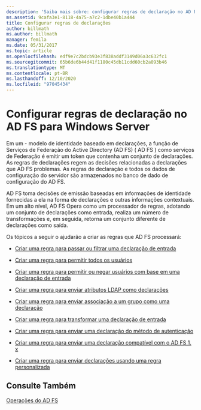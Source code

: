```yaml
---
description: 'Saiba mais sobre: configurar regras de declaração no AD FS para Windows Server'
ms.assetid: 9cafa3e1-8118-4a75-a7c2-1dbe40b1a444
title: Configurar regras de declarações
author: billmath
ms.author: billmath
manager: femila
ms.date: 05/31/2017
ms.topic: article
ms.openlocfilehash: edf9e7c2bdcb93e3f838addf3149d06a3c632fc1
ms.sourcegitcommit: 65b6de6b44d41f1180c45db11cdd60cb2a093b46
ms.translationtype: MT
ms.contentlocale: pt-BR
ms.lasthandoff: 12/10/2020
ms.locfileid: "97045434"
---
```

# <a name="configure-claim-rules-in-ad-fs-for-windows-server"></a>Configurar regras de declaração no AD FS para Windows Server

Em um \- modelo de identidade baseado em declarações, a função de Serviços de Federação do Active Directory (AD FS) \( AD FS \) como serviços de Federação é emitir um token que contenha um conjunto de declarações. As regras de declarações regem as decisões relacionadas a declarações que AD FS problemas. As regras de declaração e todos os dados de configuração do servidor são armazenados no banco de dado de configuração do AD FS.

AD FS toma decisões de emissão baseadas em informações de identidade fornecidas a ela na forma de declarações e outras informações contextuais. Em um alto nível, AD FS Opera como um processador de regras, adotando um conjunto de declarações como entrada, realiza um número de transformações e, em seguida, retorna um conjunto diferente de declarações como saída.

Os tópicos a seguir o ajudarão a criar as regras que AD FS processará:

-   [Criar uma regra para passar ou filtrar uma declaração de entrada](Create-a-Rule-to-Pass-Through-or-Filter-an-Incoming-Claim.md)

-   [Criar uma regra para permitir todos os usuários](Create-a-Rule-to-Permit-All-Users.md)

-   [Criar uma regra para permitir ou negar usuários com base em uma declaração de entrada](Create-a-Rule-to-Permit-or-Deny-Users-Based-on-an-Incoming-Claim.md)

-   [Criar uma regra para enviar atributos LDAP como declarações](Create-a-Rule-to-Send-LDAP-Attributes-as-Claims.md)

-   [Criar uma regra para enviar associação a um grupo como uma declaração](Create-a-Rule-to-Send-Group-Membership-as-a-Claim.md)

-   [Criar uma regra para transformar uma declaração de entrada](Create-a-Rule-to-Transform-an-Incoming-Claim.md)

-   [Criar uma regra para enviar uma declaração do método de autenticação](Create-a-Rule-to-Send-an-Authentication-Method-Claim.md)
-   [Criar uma regra para enviar uma declaração compatível com o AD FS 1. x](Create-a-Rule-to-Send-an-AD-FS-1x-Compatible-Claim.md)

-   [Criar uma regra para enviar declarações usando uma regra personalizada](Create-a-Rule-to-Send-Claims-Using-a-Custom-Rule.md)

## <a name="see-also"></a>Consulte Também
[Operações do AD FS](../ad-fs-operations.md)
